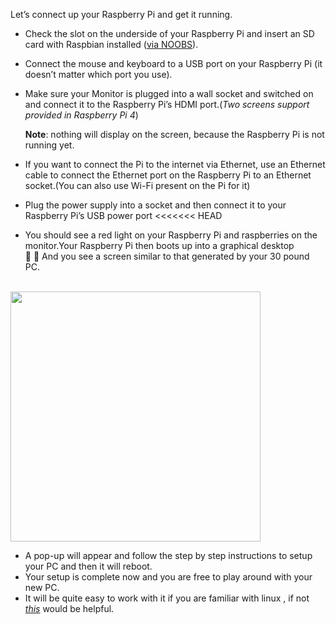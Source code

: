Let’s connect up your Raspberry Pi and get it running.

- Check the slot on the underside of your Raspberry Pi and insert an SD card with Raspbian installed ([via NOOBS](https://www.raspberrypi.org/documentation/installation/noobs.md)).
- Connect the mouse and keyboard to a USB port on your Raspberry Pi (it doesn’t matter which port you use).
- Make sure your Monitor is plugged into a wall socket and switched on and connect it to the Raspberry Pi’s HDMI port.(*Two screens support provided in Raspberry Pi 4*)

     **Note**: nothing will display on the screen, because the Raspberry Pi is not running yet.
- If you want to connect the Pi to the internet via Ethernet, use an Ethernet cable to connect the Ethernet port on the Raspberry Pi to an Ethernet socket.(You can also use Wi-Fi present on the Pi for it)
- Plug the power supply into a socket and then connect it to your Raspberry Pi’s USB power port
<<<<<<< HEAD
- You should see a red light on your Raspberry Pi and raspberries on the monitor.Your Raspberry Pi then boots up into a graphical desktop    
:tada: :tada: And you see a screen similar to that generated by your 30 pound PC.
<br/>
<img src="https://github.com/nomaan-2k/robo_resource/blob/main/electronics/raspberry_pi/repo_data/p.png" width="400" >  
</br>  

- A pop-up will appear and follow the step by step instructions to setup your PC and then it will reboot.
- Your setup is complete now and you are free to play around with your new PC.
- It will be quite easy to work with it if you are familiar with linux , if not [*this*](https://projects.raspberrypi.org/en/projects/raspberry-pi-getting-started/5) would be helpful.
